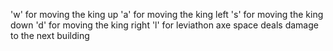 'w' for moving the king up
'a' for moving the king left
's' for moving the king down
'd' for moving the king right
'l' for leviathon axe
space deals damage to the next building